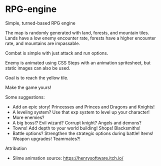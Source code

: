 # RPG-engine

Simple, turned-based RPG engine

The map is randomly generated with land, forests, and mountain tiles. Lands have a low enemy encounter rate, forests have a higher encounter rate, and mountains are impassable.

Combat is simple with just attack and run options.

Enemy is animated using CSS Steps with an animation spritesheet, but static images can also be used.

Goal is to reach the yellow tile.

Make the game yours! 

Some suggestions:
- Add an epic story! Princesses and Princes and Dragons and Knights!
- A leveling system? Use that exp system to level up your character!
- More enemies? 
- A big boss!? Evil wizard? Corrupt knight? Angels and demons?
- Towns! Add depth to your world building! Shops! Blacksmiths!
- Battle options? Strengthen the strategic options during battle! Items! Weapon upgrades! Teammates?!

Attribution
- Slime animation source: https://henrysoftware.itch.io/
